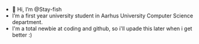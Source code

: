 - 👋 Hi, I’m @Stay-fish
-  I’m a first year university student in Aarhus University Computer Science department.
-  I'm a total newbie at coding and github, so i'll upade this later when i get better :)

